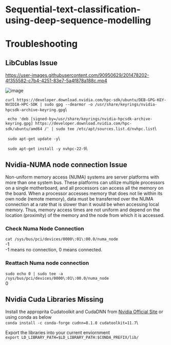 # Sequential-text-classification-using-deep-sequence-modelling

# Troubleshooting
  
  ## LibCublas Issue
  
https://user-images.githubusercontent.com/90950629/201478202-4f355582-c7b4-4251-83e7-5a4f878a188c.mp4


![image](https://user-images.githubusercontent.com/90950629/201478338-b652984c-369c-42f2-8b97-d50e6aec4f94.png)


` curl https://developer.download.nvidia.com/hpc-sdk/ubuntu/DEB-GPG-KEY-NVIDIA-HPC-SDK | sudo gpg --dearmor -o /usr/share/keyrings/nvidia-hpcsdk-archive-keyring.gpg `\

` echo 'deb [signed-by=/usr/share/keyrings/nvidia-hpcsdk-archive-keyring.gpg] https://developer.download.nvidia.com/hpc-sdk/ubuntu/amd64 /' | sudo tee /etc/apt/sources.list.d/nvhpc.list`\

` sudo apt-get update -y`\

` sudo apt-get install -y nvhpc-22-9`\

  ## Nvidia-NUMA node connection Issue
  
Non-uniform memory access (NUMA) systems are server platforms with more than one system bus. These platforms can utilize multiple processors on a single motherboard, and all processors can access all the memory on the board. When a processor accesses memory that does not lie within its own node (remote memory), data must be transferred over the NUMA connection at a rate that is slower than it would be when accessing local memory. Thus, memory access times are not uniform and depend on the location (proximity) of the memory and the node from which it is accessed.

  ### Check Numa Node Connection
  
  `cat /sys/bus/pci/devices/0000\:01\:00.0/numa_node`\
  -1\
  -1 means no connection, 0 means connected.
  
  ### Reattach Numa node connection
  ` sudo echo 0 | sudo tee -a /sys/bus/pci/devices/0000\:01\:00.0/numa_node `\
  0
 
 ## Nvidia Cuda Libraries Missing
 
 Install the approprita Cudatoolkit and CudaDNN from [Nvidia Official Site](https://developer.nvidia.com/cuda-downloads?target_os=Linux&target_arch=x86_64&Distribution=Ubuntu&target_version=22.04) or using conda as below \
 `conda install -c conda-forge cudnn=8.1.0 cudatoolkit=11.7`\
 
 Export the libraries into your current enviornment\
 `export LD_LIBRARY_PATH=$LD_LIBRARY_PATH:$CONDA_PREFIX/lib/`
 
  






